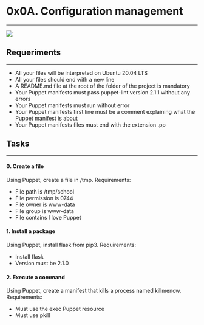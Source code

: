 # 0x0A. Configuration management
***

![](https://s3.amazonaws.com/intranet-projects-files/holbertonschool-sysadmin_devops/292/4i8il3B.gif)


## Requeriments
***
* All your files will be interpreted on Ubuntu 20.04 LTS
* All your files should end with a new line
* A README.md file at the root of the folder of the project is mandatory
* Your Puppet manifests must pass puppet-lint version 2.1.1 without any errors
* Your Puppet manifests must run without error
* Your Puppet manifests first line must be a comment explaining what the Puppet manifest is about
* Your Puppet manifests files must end with the extension .pp

## Tasks
***
#### 0. Create a file
Using Puppet, create a file in /tmp.
Requirements:
* File path is /tmp/school
* File permission is 0744
* File owner is www-data
* File group is www-data
* File contains I love Puppet

#### 1. Install a package
Using Puppet, install flask from pip3.
Requirements:
* Install flask
* Version must be 2.1.0

#### 2. Execute a command
Using Puppet, create a manifest that kills a process named killmenow.
Requirements:
* Must use the exec Puppet resource
* Must use pkill
